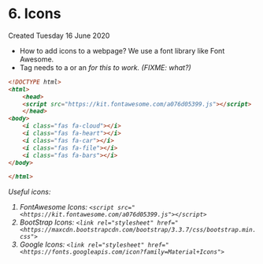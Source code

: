 # 6. Icons
Created Tuesday 16 June 2020

* How to add icons to a webpage? We use a font library like Font Awesome.
* Tag needs to a <span> or an <i> for this to work. (FIXME: what?)

```html
<!DOCTYPE html>
<html>
	<head>
	<script src="https://kit.fontawesome.com/a076d05399.js"></script>
	</head>
<body>
	<i class="fas fa-cloud"></i>
	<i class="fas fa-heart"></i>
	<i class="fas fa-car"></i>
	<i class="fas fa-file"></i>
	<i class="fas fa-bars"></i>
</body>

</html>
```

Useful icons:

1. FontAwesome Icons: `<script src="<https://kit.fontawesome.com/a076d05399.js"></script>`
2. BootStrap Icons: `<link rel="stylesheet" href="<https://maxcdn.bootstrapcdn.com/bootstrap/3.3.7/css/bootstrap.min.css">`
3. Google Icons: `<link rel="stylesheet" href="<https://fonts.googleapis.com/icon?family=Material+Icons">`


